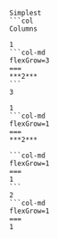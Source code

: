 ````col
Simplest
```col
Columns
````
````col
1
```col-md
flexGrow=3
===
***2***
```
3
````

````col
1
```col-md
flexGrow=1
===
***2***
````

````col
```col-md
flexGrow=1
===
1
```
2
```col-md
flexGrow=1
===
1
````


